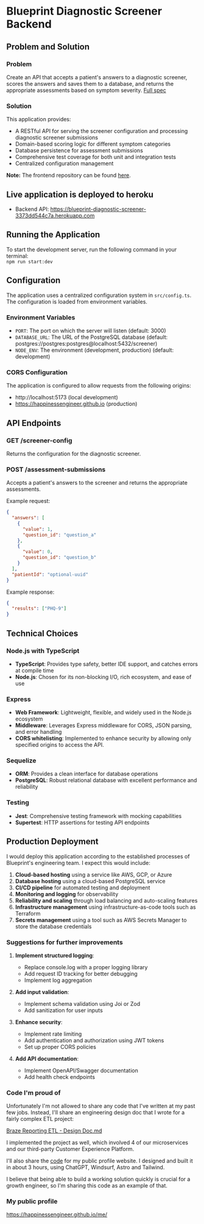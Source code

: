 # Blueprint Diagnostic Screener Backend

## Problem and Solution

### Problem
Create an API that accepts a patient's answers to a diagnostic screener, scores the answers and saves them to a database, and returns the appropriate assessments based on symptom severity.
[Full spec](https://github.com/blueprinthq/coding-exercise?tab=readme-ov-file)

### Solution
This application provides:
- A RESTful API for serving the screener configuration and processing diagnostic screener submissions
- Domain-based scoring logic for different symptom categories
- Database persistence for assessment submissions
- Comprehensive test coverage for both unit and integration tests
- Centralized configuration management

**Note:** The frontend repository can be found [here](https://github.com/happinessEngineer/blueprint-diagnostic-screener-frontend).

## Live application is deployed to heroku
- Backend API: https://blueprint-diagnostic-screener-3373dd544c7a.herokuapp.com

## Running the Application
To start the development server, run the following command in your terminal:  
`npm run start:dev`

## Configuration

The application uses a centralized configuration system in `src/config.ts`. The configuration is loaded from environment variables.

### Environment Variables

- `PORT`: The port on which the server will listen (default: 3000)
- `DATABASE_URL`: The URL of the PostgreSQL database (default: postgres://postgres:postgres@localhost:5432/screener)
- `NODE_ENV`: The environment (development, production) (default: development)

### CORS Configuration

The application is configured to allow requests from the following origins:
- http://localhost:5173 (local development)
- https://happinessengineer.github.io (production)

## API Endpoints

### GET /screener-config

Returns the configuration for the diagnostic screener.

### POST /assessment-submissions

Accepts a patient's answers to the screener and returns the appropriate assessments.

Example request:
```json
{
  "answers": [
    {
      "value": 1,
      "question_id": "question_a"
    },
    {
      "value": 0,
      "question_id": "question_b"
    }
  ],
  "patientId": "optional-uuid"
}
```

Example response:
```json
{
  "results": ["PHQ-9"]
}
```

## Technical Choices

### Node.js with TypeScript
- **TypeScript**: Provides type safety, better IDE support, and catches errors at compile time
- **Node.js**: Chosen for its non-blocking I/O, rich ecosystem, and ease of use

### Express
- **Web Framework**: Lightweight, flexible, and widely used in the Node.js ecosystem
- **Middleware**: Leverages Express middleware for CORS, JSON parsing, and error handling
- **CORS whitelisting**: Implemented to enhance security by allowing only specified origins to access the API.

### Sequelize
- **ORM**: Provides a clean interface for database operations
- **PostgreSQL**: Robust relational database with excellent performance and reliability

### Testing
- **Jest**: Comprehensive testing framework with mocking capabilities
- **Supertest**: HTTP assertions for testing API endpoints

## Production Deployment

I would deploy this application according to the established processes of Blueprint's engineering team. I expect this would include:

1. **Cloud-based hosting** using a service like AWS, GCP, or Azure
2. **Database hosting** using a cloud-based PostgreSQL service
3. **CI/CD pipeline** for automated testing and deployment
4. **Monitoring and logging** for observability
5. **Reliability and scaling** through load balancing and auto-scaling features
6. **Infrastructure management** using infrastructure-as-code tools such as Terraform
7. **Secrets management** using a tool such as AWS Secrets Manager to store the database credentials


### Suggestions for further improvements

1. **Implement structured logging**:
   - Replace console.log with a proper logging library
   - Add request ID tracking for better debugging
   - Implement log aggregation

2. **Add input validation**:
   - Implement schema validation using Joi or Zod
   - Add sanitization for user inputs

3. **Enhance security**:
   - Implement rate limiting
   - Add authentication and authorization using JWT tokens
   - Set up proper CORS policies

4. **Add API documentation**:
   - Implement OpenAPI/Swagger documentation
   - Add health check endpoints

### Code I'm proud of
Unfortunately I'm not allowed to share any code that I've written at my past few jobs. Instead, I'll share an engineering design doc that I wrote for a fairly complex ETL project:

[Braze Reporting ETL - Design Doc.md](./docs/Braze%20Reporting%20ETL%20-%20Design%20Doc.md)

I implemented the project as well, which involved 4 of our microservices and our third-party Customer Experience Platform.

I'll also share the [code](https://github.com/happinessEngineer/me) for my public profile website. I designed and built it in about 3 hours, using ChatGPT, Windsurf, Astro and Tailwind.

I believe that being able to build a working solution quickly is crucial for a growth engineer, so I'm sharing this code as an example of that.

### My public profile
https://happinessengineer.github.io/me/